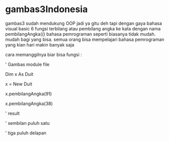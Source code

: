 # gambas3Indonesia

gambas3 sudah mendukung OOP jadi ya gitu deh tapi dengan gaya bahasa visual basic 6
fungsi terbilang atau pembilang angka ke kata dengan nama pembilangAngka(()
bahasa pemrograman seperti biasanya tidak mudah. mudah bagi yang bisa.
semua orang bisa mempelajari bahasa pemrograman yang kian hari makin banyak saja

cara memanggilnya biar bisa fungsi :

' Gambas module file

Dim x As Duit

x = New Duit

x.pembilangAngka(91)

x.pembilangAngka(38)

'  result

'  sembilan puluh satu

'  tiga puluh delapan

